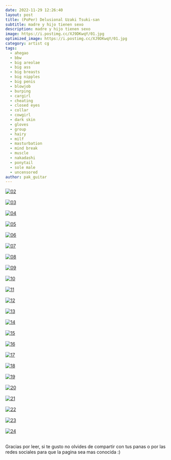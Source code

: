 ```yaml
---
date: 2022-11-29 12:26:40
layout: post
title: (PoPer) Delusional Uzaki Tsuki-san
subtitle: madre y hijo tienen sexo 
description: madre y hijo tienen sexo
image: https://i.postimg.cc/XJ9DKwqY/01.jpg
optimized_image: https://i.postimg.cc/XJ9DKwqY/01.jpg
category: artist cg
tags:
  - ahegao
  - bbw
  - big areolae
  - big ass
  - big breasts
  - big nipples
  - big penis
  - blowjob
  - burping
  - cargirl
  - cheating
  - closed eyes
  - collar
  - cowgirl
  - dark skin
  - gloves
  - group
  - hairy
  - milf
  - masturbation
  - mind break
  - muscle
  - nakadashi
  - ponytail
  - sole male
  - uncensored
author: pak_guitar
---
```


<a href="https://postimg.cc/bs2Ryh2w" target="_blank"><img src="https://i.postimg.cc/Kv0p5cGB/02.jpg" alt="02"/></a><br/><br/>
<a href="https://postimg.cc/Sn679fd0" target="_blank"><img src="https://i.postimg.cc/zGMd9dRf/03.jpg" alt="03"/></a><br/><br/>
<a href="https://postimg.cc/LhWTFX5W" target="_blank"><img src="https://i.postimg.cc/CLh6Dngw/04.jpg" alt="04"/></a><br/><br/>
<a href="https://postimg.cc/CRTsdQjH" target="_blank"><img src="https://i.postimg.cc/L8hCQd57/05.jpg" alt="05"/></a><br/><br/>
<a href="https://postimg.cc/RJWLnrsG" target="_blank"><img src="https://i.postimg.cc/vTzqkbWR/06.jpg" alt="06"/></a><br/><br/>
<a href="https://postimg.cc/Cd5N2DhD" target="_blank"><img src="https://i.postimg.cc/9Xtnrtsx/07.jpg" alt="07"/></a><br/><br/>
<a href="https://postimg.cc/7GsN6PVf" target="_blank"><img src="https://i.postimg.cc/br8VmsSH/08.jpg" alt="08"/></a><br/><br/>
<a href="https://postimg.cc/Z9JPxvsW" target="_blank"><img src="https://i.postimg.cc/9f7xVGGY/09.jpg" alt="09"/></a><br/><br/>
<a href="https://postimg.cc/Nyb6JGZp" target="_blank"><img src="https://i.postimg.cc/xCV6dc5D/10.jpg" alt="10"/></a><br/><br/>
<a href="https://postimg.cc/fkVcCNCf" target="_blank"><img src="https://i.postimg.cc/3rBtKrDV/11.jpg" alt="11"/></a><br/><br/>
<a href="https://postimg.cc/jLNzV4GW" target="_blank"><img src="https://i.postimg.cc/hPZMdCs0/12.jpg" alt="12"/></a><br/><br/>
<a href="https://postimg.cc/ftrxs2zd" target="_blank"><img src="https://i.postimg.cc/XqVxwmts/13.jpg" alt="13"/></a><br/><br/>
<a href="https://postimg.cc/cgHQVySZ" target="_blank"><img src="https://i.postimg.cc/rmGQRMZd/14.jpg" alt="14"/></a><br/><br/>
<a href="https://postimg.cc/T55n3V14" target="_blank"><img src="https://i.postimg.cc/T1C0QQ6f/15.jpg" alt="15"/></a><br/><br/>
<a href="https://postimg.cc/23g4XKXR" target="_blank"><img src="https://i.postimg.cc/8Pzts8R5/16.jpg" alt="16"/></a><br/><br/>
<a href="https://postimg.cc/9DhycqhL" target="_blank"><img src="https://i.postimg.cc/htJsb93R/17.jpg" alt="17"/></a><br/><br/>
<a href="https://postimg.cc/87mMcPkN" target="_blank"><img src="https://i.postimg.cc/8zqHyjqJ/18.jpg" alt="18"/></a><br/><br/>
<a href="https://postimg.cc/94XT75zT" target="_blank"><img src="https://i.postimg.cc/yNcT27Hf/19.jpg" alt="19"/></a><br/><br/>
<a href="https://postimg.cc/1gWF0CNd" target="_blank"><img src="https://i.postimg.cc/0QvCsh59/20.jpg" alt="20"/></a><br/><br/>
<a href="https://postimg.cc/vgcV0rrZ" target="_blank"><img src="https://i.postimg.cc/PxMQrKNY/21.jpg" alt="21"/></a><br/><br/>
<a href="https://postimg.cc/R6ynyWdQ" target="_blank"><img src="https://i.postimg.cc/fyTj3X0F/22.jpg" alt="22"/></a><br/><br/>
<a href="https://postimg.cc/wRNsp9bK" target="_blank"><img src="https://i.postimg.cc/prGQKTfd/23.jpg" alt="23"/></a><br/><br/>
<a href="https://postimg.cc/0rKSmC5t" target="_blank"><img src="https://i.postimg.cc/xjt3wswS/24.jpg" alt="24"/></a><br/><br/>


Gracias por leer, si te gusto no olvides de compartir
con tus panas o por las redes sociales para que la
pagina sea mas conocida :)
















